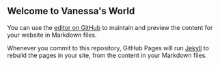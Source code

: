 ## Welcome to Vanessa's World

You can use the [editor on GitHub](https://github.com/vanessayanbingzhu/vanessayanbingzhu.github.io/edit/main/README.md) to maintain and preview the content for your website in Markdown files.

Whenever you commit to this repository, GitHub Pages will run [Jekyll](https://jekyllrb.com/) to rebuild the pages in your site, from the content in your Markdown files.


  
